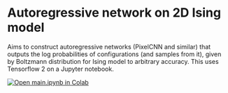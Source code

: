 # Autoregressive network on 2D Ising model
Aims to construct autoregressive networks (PixelCNN and similar) that outputs the log probabilities of configurations (and samples from it), given by Boltzmann distribution for Ising model to arbitrary accuracy. This uses Tensorflow 2 on a Jupyter notebook.

[![Open main.ipynb in Colab](https://colab.research.google.com/assets/colab-badge.svg)](https://colab.research.google.com/github/dinesh110598/ising-autoregressive/main/main.ipynb)

